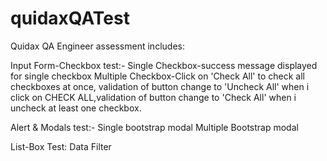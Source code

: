 # quidaxQATest
Quidax QA Engineer assessment includes:

Input Form-Checkbox test:- 
Single Checkbox-success message displayed for single checkbox
Multiple Checkbox-Click on 'Check All' to check all checkboxes at once, validation of button change to 'Uncheck All' when i click on CHECK ALL,validation of button change to 'Check All' when i uncheck at least one checkbox.

Alert & Modals test:-
Single bootstrap modal
Multiple Bootstrap modal

List-Box Test:
Data Filter

